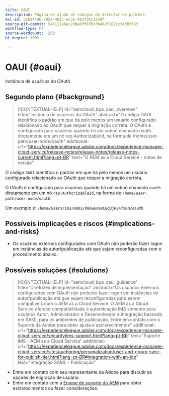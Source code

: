 ```yaml
---
title: OAUI
description: Página de ajuda de códigos do detector de padrões
exl-id: 326144d6-705a-4b2c-ac35-403fd4c2259f
source-git-commit: 54b121a6ec29ba6ff6fb33b402f1821c34d0763f
workflow-type: ht
source-wordcount: '256'
ht-degree: 100%

---
```


# OAUI {#oaui}

Instância de usuários do OAuth

## Segundo plano {#background}

>[!CONTEXTUALHELP]
>id="aemcloud_bpa_oaui_overview"
>title="Instância de usuários do OAuth"
>abstract="O código OAUI identifica o padrão em que há pelo menos um usuário configurado relacionado ao OAuth que requer a migração correta. O OAuth é configurado para usuários quando há um subnó chamado oauth diretamente em um nó rep:AuthorizableId, na forma de /home/user-path/user-node/oauth"
>additional-url="https://experienceleague.adobe.com/docs/experience-manager-cloud-service/release-notes/release-notes/release-notes-current.html?lang=pt-BR" text="O AEM as a Cloud Service - notas de versão"

O código `OAUI` identifica o padrão em que há pelo menos um usuário configurado relacionado ao OAuth que requer a migração correta.

O OAuth é configurado para usuários quando há um subnó chamado `oauth` diretamente em um nó `rep:AuthorizableId`, na forma de `/home/user-path/user-node/oauth`.

Um exemplo é: `/home/users/ims/0001/R80w6XaUCBq3jHE47xDN/oauth`.

## Possíveis implicações e riscos {#implications-and-risks}

* Os usuários externos configurados com OAuth não poderão fazer logon em instâncias de autor/publicação até que sejam reconfiguradas com o procedimento abaixo.

## Possíveis soluções {#solutions}

>[!CONTEXTUALHELP]
>id="aemcloud_bpa_oaui_guidance"
>title="Diretrizes de implementação"
>abstract="Os usuários externos configurados com OAuth não poderão fazer logon em instâncias de autor/publicação até que sejam reconfiguradas para serem compatíveis com o AEM as a Cloud Service. O AEM as a Cloud Service oferece compatibilidade à autenticação IMS somente para usuários Autor, Administrador e Desenvolvedor e integração baseada em SAML para os ambientes de publicação. Entre em contato com o Suporte da Adobe para obter ajuda e esclarecimentos"
>additional-url="https://experienceleague.adobe.com/docs/experience-manager-cloud-service/security/ims-support.html?lang=pt-BR" text="Suporte IMS - AEM as a Cloud Service"
>additional-url="https://experienceleague.adobe.com/docs/experience-manager-cloud-service/sites/authoring/personalization/user-and-group-sync-for-publish-tier.html?lang=pt-BR#integration-with-an-idp" text="Integração SAML - Publicação"

* Entre em contato com seu representante da Adobe para discutir as opções de migração de usuário.
* Entre em contato com a [Equipe de suporte do AEM](https://helpx.adobe.com/br/enterprise/using/support-for-experience-cloud.html) para obter esclarecimentos ou fazer considerações.
